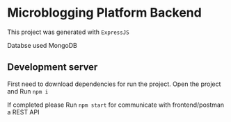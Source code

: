 # Microblogging Platform Backend

This project was generated with `ExpressJS`

Databse used MongoDB

## Development server

First need to download dependencies for run the project.
Open the project and Run `npm i`

If completed please Run `npm start` for communicate with frontend/postman a REST API
